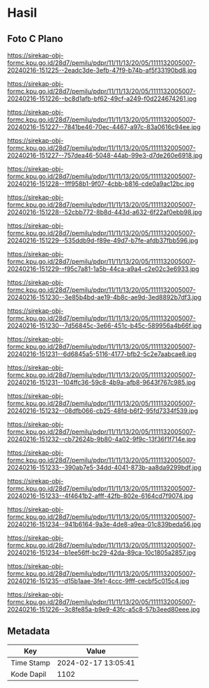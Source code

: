 # Hasil

## Foto C Plano

https://sirekap-obj-formc.kpu.go.id/28d7/pemilu/pdpr/11/11/13/20/05/1111132005007-20240216-151225--2eadc3de-3efb-47f9-b74b-af5f33190bd8.jpg

https://sirekap-obj-formc.kpu.go.id/28d7/pemilu/pdpr/11/11/13/20/05/1111132005007-20240216-151226--bc8d1afb-bf62-49cf-a249-f0d224674261.jpg

https://sirekap-obj-formc.kpu.go.id/28d7/pemilu/pdpr/11/11/13/20/05/1111132005007-20240216-151227--7841be46-70ec-4467-a97c-83a0616c94ee.jpg

https://sirekap-obj-formc.kpu.go.id/28d7/pemilu/pdpr/11/11/13/20/05/1111132005007-20240216-151227--757dea46-5048-44ab-99e3-d7de260e6918.jpg

https://sirekap-obj-formc.kpu.go.id/28d7/pemilu/pdpr/11/11/13/20/05/1111132005007-20240216-151228--1ff958b1-9f07-4cbb-b816-cde0a9ac12bc.jpg

https://sirekap-obj-formc.kpu.go.id/28d7/pemilu/pdpr/11/11/13/20/05/1111132005007-20240216-151228--52cbb772-8b8d-443d-a632-6f22af0ebb98.jpg

https://sirekap-obj-formc.kpu.go.id/28d7/pemilu/pdpr/11/11/13/20/05/1111132005007-20240216-151229--535ddb9d-f89e-49d7-b7fe-afdb37fbb596.jpg

https://sirekap-obj-formc.kpu.go.id/28d7/pemilu/pdpr/11/11/13/20/05/1111132005007-20240216-151229--f95c7a81-1a5b-44ca-a9a4-c2e02c3e6933.jpg

https://sirekap-obj-formc.kpu.go.id/28d7/pemilu/pdpr/11/11/13/20/05/1111132005007-20240216-151230--3e85b4bd-ae19-4b8c-ae9d-3ed8892b7df3.jpg

https://sirekap-obj-formc.kpu.go.id/28d7/pemilu/pdpr/11/11/13/20/05/1111132005007-20240216-151230--7d56845c-3e66-451c-b45c-589956a4b66f.jpg

https://sirekap-obj-formc.kpu.go.id/28d7/pemilu/pdpr/11/11/13/20/05/1111132005007-20240216-151231--6d6845a5-5116-4177-bfb2-5c2e7aabcae8.jpg

https://sirekap-obj-formc.kpu.go.id/28d7/pemilu/pdpr/11/11/13/20/05/1111132005007-20240216-151231--104ffc36-59c8-4b9a-afb8-9643f767c985.jpg

https://sirekap-obj-formc.kpu.go.id/28d7/pemilu/pdpr/11/11/13/20/05/1111132005007-20240216-151232--08dfb066-cb25-48fd-b6f2-95fd7334f539.jpg

https://sirekap-obj-formc.kpu.go.id/28d7/pemilu/pdpr/11/11/13/20/05/1111132005007-20240216-151232--cb72624b-9b80-4a02-9f9c-13f36f1f714e.jpg

https://sirekap-obj-formc.kpu.go.id/28d7/pemilu/pdpr/11/11/13/20/05/1111132005007-20240216-151233--390ab7e5-34dd-4041-873b-aa8da9299bdf.jpg

https://sirekap-obj-formc.kpu.go.id/28d7/pemilu/pdpr/11/11/13/20/05/1111132005007-20240216-151233--4f4641b2-afff-42fb-802e-6164cd7f9074.jpg

https://sirekap-obj-formc.kpu.go.id/28d7/pemilu/pdpr/11/11/13/20/05/1111132005007-20240216-151234--941b6164-9a3e-4de8-a9ea-01c839beda56.jpg

https://sirekap-obj-formc.kpu.go.id/28d7/pemilu/pdpr/11/11/13/20/05/1111132005007-20240216-151234--b1ee56ff-bc29-42da-89ca-10c1805a2857.jpg

https://sirekap-obj-formc.kpu.go.id/28d7/pemilu/pdpr/11/11/13/20/05/1111132005007-20240216-151235--d15b1aae-3fe1-4ccc-9fff-cecbf5c015c4.jpg

https://sirekap-obj-formc.kpu.go.id/28d7/pemilu/pdpr/11/11/13/20/05/1111132005007-20240216-151226--3c8fe85a-b9e9-43fc-a5c8-57b3eed80eee.jpg


## Metadata

| Key        | Value               |
| ---------- | ------------------- |
| Time Stamp | 2024-02-17 13:05:41 |
| Kode Dapil | 1102                |



